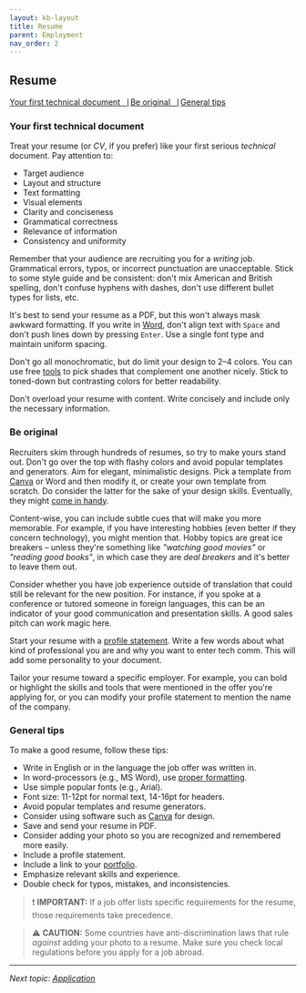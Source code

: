 ```yaml
---
layout: kb-layout
title: Resume
parent: Employment
nav_order: 2
---
```


## Resume

[Your first technical document⎹](#your-first-technical-document) [Be original⎹](#be-original) [General tips](#general-tips)

### Your first technical document

Treat your resume (or *CV*, if you prefer) like your first serious *technical* document. Pay attention to:  

* Target audience
* Layout and structure
* Text formatting
* Visual elements
* Clarity and conciseness
* Grammatical correctness
* Relevance of information
* Consistency and uniformity

Remember that your audience are recruiting you for a *writing* job. Grammatical errors, typos, or incorrect punctuation are unacceptable. Stick to some style guide and be consistent: don't mix American and British spelling, don't confuse hyphens with dashes, don't use different bullet types for lists, etc.  

It's best to send your resume as a PDF, but this won't always mask awkward formatting. If you write in [Word](../../05-tools/1-writing-and-text-editing/index.md/#wysiwyg), don't align text with `Space` and don't push lines down by pressing `Enter`. Use a single font type and maintain uniform spacing.  

Don't go all monochromatic, but do limit your design to 2–4 colors. You can use free [tools](https://paletton.com/) to pick shades that complement one another nicely. Stick to toned-down but contrasting colors for better readability.  

Don't overload your resume with content. Write concisely and include only the necessary information.  

### Be original

Recruiters skim through hundreds of resumes, so try to make yours stand out. Don't go over the top with flashy colors and avoid popular templates and generators. Aim for elegant, minimalistic designs. Pick a template from [Canva](https://www.canva.com/resumes/) or Word and then modify it, or create your own template from scratch. Do consider the latter for the sake of your design skills. Eventually, they might [come in handy](../../04-learning-the-basics/3-content-design/index.md/#graphic-design).

Content-wise, you can include subtle cues that will make you more memorable. For example, if you have interesting hobbies (even better if they concern technology), you might mention that. Hobby topics are great ice breakers – unless they're something like *"watching good movies"* or *"reading good books"*, in which case they are *deal breakers* and it's better to leave them out.

Consider whether you have job experience outside of translation that could still be relevant for the new position. For instance, if you spoke at a conference or tutored someone in foreign languages, this can be an indicator of your good communication and presentation skills. A good sales pitch can work magic here.  

Start your resume with a [profile statement](https://www.careereducation.columbia.edu/resources/how-write-resume-profile-or-summary-statement). Write a few words about what kind of professional you are and why you want to enter tech comm. This will add some personality to your document.  

Tailor your resume toward a specific employer. For example, you can bold or highlight the skills and tools that were mentioned in the offer you're applying for, or you can modify your profile statement to mention the name of the company.  

### General tips

To make a good resume, follow these tips:  

* Write in English or in the language the job offer was written in.
* In word-processors (e.g., MS Word), use [proper formatting](../../05-tools/1-writing-and-text-editing/index.md/#wysiwyg).
* Use simple popular fonts (e.g., Arial).
* Font size: 11-12pt for normal text, 14-16pt for headers.
* Avoid popular templates and resume generators.
* Consider using software such as [Canva](https://www.canva.com/resumes/) for design.
* Save and send your resume in PDF.
* Consider adding your photo so you are recognized and remembered more easily.
* Include a profile statement.
* Include a link to your [portfolio](../1-portfolio/).
* Emphasize relevant skills and experience.
* Double check for typos, mistakes, and inconsistencies.

> ❗ **IMPORTANT:** If a job offer lists specific requirements for the resume, those requirements take precedence.  

> ⚠️ **CAUTION:** Some countries have anti-discrimination laws that rule *against* adding your photo to a resume. Make sure you check local regulations before you apply for a job abroad.  

---

*Next topic: [Application](../3-application/)*

